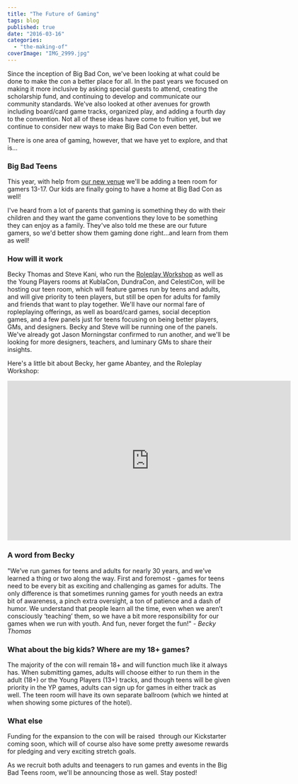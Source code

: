 ```yaml
---
title: "The Future of Gaming"
tags: blog
published: true
date: "2016-03-16"
categories: 
  - "the-making-of"
coverImage: "IMG_2999.jpg"
---
```


Since the inception of Big Bad Con, we've been looking at what could be done to make the con a better place for all. In the past years we focused on making it more inclusive by asking special guests to attend, creating the scholarship fund, and continuing to develop and communicate our community standards. We've also looked at other avenues for growth including board/card game tracks, organized play, and adding a fourth day to the convention. Not all of these ideas have come to fruition yet, but we continue to consider new ways to make Big Bad Con even better.

There is one area of gaming, however, that we have yet to explore, and that is...

### Big Bad Teens

This year, with help from [our new venue](http://www.bigbadcon.com/a-new-home-in-walnut-creek/) we'll be adding a teen room for gamers 13-17. Our kids are finally going to have a home at Big Bad Con as well!

I've heard from a lot of parents that gaming is something they do with their children and they want the game conventions they love to be something they can enjoy as a family. They've also told me these are our future gamers, so we'd better show them gaming done right...and learn from them as well!

### How will it work

Becky Thomas and Steve Kani, who run the [Roleplay Workshop](http://roleplayworkshop.com/) as well as the Young Players rooms at KublaCon, DundraCon, and CelestiCon, will be hosting our teen room, which will feature games run by teens and adults, and will give priority to teen players, but still be open for adults for family and friends that want to play together. We'll have our normal fare of ropleplaying offerings, as well as board/card games, social deception games, and a few panels just for teens focusing on being better players, GMs, and designers. Becky and Steve will be running one of the panels. We've already got Jason Morningstar confirmed to run another, and we'll be looking for more designers, teachers, and luminary GMs to share their insights.

Here's a little bit about Becky, her game Abantey, and the Roleplay Workshop:

<iframe src="https://www.youtube.com/embed/CM4eMmILkRE?rel=0" width="640" height="360" frameborder="0" allowfullscreen="allowfullscreen"></iframe>

### A word from Becky

"We’ve run games for teens and adults for nearly 30 years, and we’ve learned a thing or two along the way. First and foremost - games for teens need to be every bit as exciting and challenging as games for adults. The only difference is that sometimes running games for youth needs an extra bit of awareness, a pinch extra oversight, a ton of patience and a dash of humor. We understand that people learn all the time, even when we aren’t consciously ‘teaching’ them, so we have a bit more responsibility for our games when we run with youth. And fun, never forget the fun!" - _Becky Thomas_

### What about the big kids? Where are my 18+ games?

The majority of the con will remain 18+ and will function much like it always has. When submitting games, adults will choose either to run them in the adult (18+) or the Young Players (13+) tracks, and though teens will be given priority in the YP games, adults can sign up for games in either track as well. The teen room will have its own separate ballroom (which we hinted at when showing some pictures of the hotel).

### What else

Funding for the expansion to the con will be raised  through our Kickstarter coming soon, which will of course also have some pretty awesome rewards for pledging and very exciting stretch goals.

As we recruit both adults and teenagers to run games and events in the Big Bad Teens room, we'll be announcing those as well. Stay posted!
